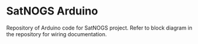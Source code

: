 SatNOGS Arduino
===============

Repository of Arduino code for SatNOGS project.
Refer to block diagram in the repository for wiring documentation.